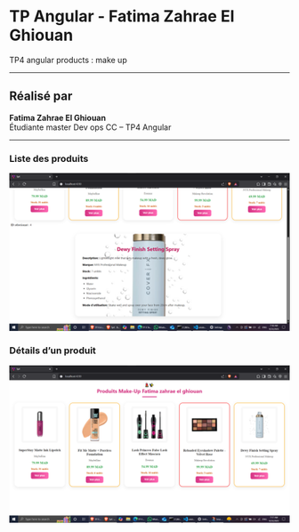 # TP Angular - Fatima Zahrae El Ghiouan

TP4 angular products : make up 

---

## Réalisé par

**Fatima Zahrae El Ghiouan**  
Étudiante master Dev ops CC – TP4 Angular

---





###  Liste des produits  
![Liste produits](./src/captures/list-produits.png)

###  Détails d’un produit  
![Détail produit](./src/captures/detail-produit.png)